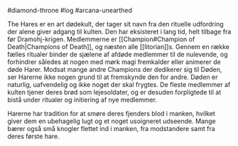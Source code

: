 #diamond-throne #log #arcana-unearthed

The Hares er en art dødekult, der tager sit navn fra den rituelle udfordring der alene giver adgang til kulten. Den har eksisteret i lang tid, helt tilbage fra før Dramohj-krigen. Medlemmerne er [[Champion#Champion of Death|Champions of Death]], og næsten alle [[litorian]]s. Gennem en række fælles ritualer binder de sjælene af afdøde medlemmer til de nulevende, og forhindrer således at nogen med mørk magi fremkalder eller animerer de døde Harer. Modsat mange andre Champions der dedikerer sig til Døden, ser Harerne ikke nogen grund til at fremskynde den for andre. Døden er naturlig, uafvendelig og ikke noget der skal frygtes. De fleste medlemmer af kulten tjener deres brød som lejesoldater, og er desuden forpligtede til at bistå under ritualer og initiering af nye medlemmer.
Harerne har tradition for at smøre deres fjenders blod i manken, hvilket giver dem en ubehagelig lugt og et noget usoigneret udseende. Mange bærer også små knogler flettet ind i manken, fra modstandere samt fra deres første hare.
